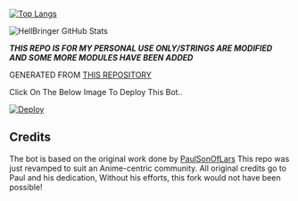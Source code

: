[![Top Langs](https://github-readme-stats.vercel.app/api/top-langs/?username=HellBringerReal&hide=dockerfile)](https://github.com/HellBringerReal)

![HellBringer GitHub Stats](https://github-readme-stats.vercel.app/api?username=HellBringerReal&show_icons=true&theme=default&hide=stars)


***THIS REPO IS FOR MY PERSONAL USE ONLY/STRINGS ARE MODIFIED AND SOME MORE MODULES HAVE BEEN ADDED***


 
GENERATED FROM [THIS REPOSITORY](https://github.com/AnimeKaizoku/SaitamaRobot)

Click On The Below Image To Deploy This Bot..

[![Deploy](https://telegra.ph/file/76a2bd8715f3e19fc972d.jpg)](https://heroku.com/deploy?template=https://github.com/HellBringerReal/HellYeah.git)





## Credits
The bot is based on the original work done by [PaulSonOfLars](https://github.com/PaulSonOfLars)
This repo was just revamped to suit an Anime-centric community. All original credits go to Paul and his dedication, Without his efforts, this fork would not have been possible!
